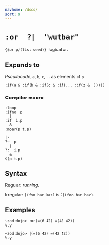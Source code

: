 ```yaml
---
navhome: /docs/
sort: 9
---
```


# `:or  ?|  "wutbar"` 

`{$or p/(list seed)}`: logical or.

## Expands to

*Pseudocode*, `a`, `b`, `c`, ... as elements of `p`

```
:if(a & :if(b & :if(c & :if(... :if(z & |)))))
```

### Compiler macro

```
:loop
:ifno  p  
  |
:if  i.p
  &
:moar(p t.p)
```

```
|-
?~  p
  |
?:  i.p
  &
$(p t.p)
```

## Syntax

Regular: *running*.

Irregular: `|(foo bar baz)` is `?|(foo bar baz)`.

## Examples

```
~zod:dojo> :or(=(6 42) =(42 42))
%.y
```

```
~zod:dojo> |(=(6 42) =(42 42))
%.y
```
